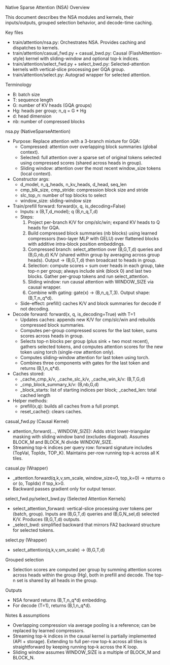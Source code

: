 Native Sparse Attention (NSA) Overview

This document describes the NSA modules and kernels, their inputs/outputs, grouped selection behavior, and decode-time caching.

Key files
- train/attention/nsa.py: Orchestrates NSA. Provides caching and dispatches to kernels.
- train/attention/casual_fwd.py + casual_bwd.py: Causal (FlashAttention-style) kernel with sliding-window and optional top-k indices.
- train/attention/select_fwd.py + select_bwd.py: Selected-attention kernels with vertical-slice processing per GQA group.
- train/attention/select.py: Autograd wrapper for selected attention.

Terminology
- B: batch size
- T: sequence length
- G: number of KV heads (GQA groups)
- Hg: heads per group; n_q = G * Hg
- d: head dimension
- nb: number of compressed blocks

nsa.py (NativeSparseAttention)
- Purpose: Replace attention with a 3-branch mixture for GQA:
  - Compressed: attention over overlapping block summaries (global context).
  - Selected: full attention over a sparse set of original tokens selected using compressed scores (shared across heads in group).
  - Sliding window: attention over the most recent window_size tokens (local context).
- Constructor args:
  - d_model, n_q_heads, n_kv_heads, d_head, seq_len
  - cmp_blk_size, cmp_stride: compression block size and stride
  - slc_top_n: number of top blocks to select
  - window_size: sliding-window size
- Train/prefill forward: forward(x, q, is_decoding=False)
  - Inputs: x (B,T,d_model); q (B,n_q,T,d)
  - Steps:
    1) Project per-branch K/V for cmp/slc/win; expand KV heads to Q heads for GQA.
    2) Build compressed block summaries (nb blocks) using learned compressors (two-layer MLP with GELU) over flattened blocks with additive intra-block position embeddings.
    3) Compressed branch: select_attention over (B,G,T,d) queries and (B,G,nb,d) K/V (shared within group by averaging across group heads). Output -> (B,G,T,d) then broadcast to heads in group.
    4) Selection: compute scores = sum over heads in each group, take top-n per group; always include sink (block 0) and last two blocks. Gather per-group tokens and run select_attention.
    5) Sliding window: run causal attention with WINDOW_SIZE via causal wrapper.
    6) Combine with gating: gate(x) -> (B,n_q,T,3). Output shape: (B,T,n_q*d).
  - Side-effect: prefill() caches K/V and block summaries for decode if not decoding.
- Decode forward: forward(x, q, is_decoding=True) with T=1
  - Updates caches: appends new K/V for cmp/slc/win and rebuilds compressed block summaries.
  - Computes per-group compressed scores for the last token, sums scores across heads in group.
  - Selects top-n blocks per group (plus sink + two most recent), gathers selected tokens, and computes attention scores for the new token using torch (single-row attention only).
  - Computes sliding-window attention for last token using torch.
  - Combines three components with gates for the last token and returns (B,1,n_q*d).
- Caches stored:
  - _cache_cmp_k/v, _cache_slc_k/v, _cache_win_k/v: (B,T,G,d)
  - _cmp_block_summary_k/v: (B,nb,G,d)
  - _block_starts: list of starting indices per block; _cached_len: total cached length
- Helper methods:
  - prefill(x,q): builds all caches from a full prompt.
  - reset_cache(): clears caches.

casual_fwd.py (Causal Kernel)
- attention_forward(..., WINDOW_SIZE): Adds strict lower-triangular masking with sliding window band (excludes diagonal). Assumes BLOCK_M and BLOCK_N divide WINDOW_SIZE.
- Streaming top-k indices per query row: forward signature includes (TopVal, TopIdx, TOP_K). Maintains per-row running top-k across all K tiles.

casual.py (Wrapper)
- _attention.forward(q,k,v,sm_scale, window_size=0, top_k=0) -> returns o or (o, TopIdx) if top_k>0.
- Backward passes gradient only for output tensor.

select_fwd.py/select_bwd.py (Selected Attention Kernels)
- select_attention_forward: vertical-slice processing over tokens per (batch, group). Inputs are (B,G,T,d) queries and (B,G,N_sel,d) selected K/V. Produces (B,G,T,d) outputs.
- _select_bwd: simplified backward that mirrors FA2 backward structure for selected tokens.

select.py (Wrapper)
- select_attention(q,k,v,sm_scale) -> (B,G,T,d)

Grouped selection
- Selection scores are computed per group by summing attention scores across heads within the group (Hg), both in prefill and decode. The top-n set is shared by all heads in the group.

Outputs
- NSA forward returns (B,T,n_q*d) embedding.
- For decode (T=1), returns (B,1,n_q*d).

Notes & assumptions
- Overlapping compression via average pooling is a reference; can be replaced by learned compressors.
- Streaming top-k indices in the causal kernel is partially implemented (API + storage). Extending to full per-row top-k across all tiles is straightforward by keeping running top-k across the K loop.
- Sliding window assumes WINDOW_SIZE is a multiple of BLOCK_M and BLOCK_N.

